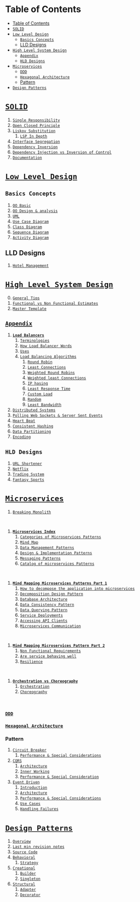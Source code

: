 # Table of Contents

- [Table of Contents](#table-of-contents)
- [`SOLID`](#solid)
- [`Low Level Design`](#low-level-design)
  - [`Basics Concepts`](#basics-concepts)
  - [LLD Designs](#lld-designs)
- [`High Level System Design`](#high-level-system-design)
  - [`Appendix`](#appendix)
  - [`HLD Designs`](#hld-designs)
- [`Microservices`](#microservices)
    - [`DDD`](#ddd)
    - [`Hexagonal Architecture`](#hexagonal-architecture)
    - [Pattern](#pattern)
- [`Design Patterns`](#design-patterns)


# [`SOLID`](./solid/)
1. [`Single Responsibility`](./solid/index.md#s-single-responsibility-principle)
2. [`Open Closed Principle`](./solid/index.md#o-open-closed-principle)
3. [`Liskov Substitution`](./solid/index.md#l-liskov-substitution-principle)
   1. [`LSP In Depth`](./solid/LSP.md)
4. [`Interface Segregation`](./solid/index.md#i-interface-segregation-principle)
5. [`Dependency Inversion`](./solid/index.md#d---dependency-inversion-principle)
6. [`Dependency Injection vs Inversion of Control`](./solid/di-ioc-di.md)
7. [`Documentation`](./solid/SOLID.docx)

# [`Low Level Design`](./lld/)

## `Basics Concepts`
1. [`OO Basic`](./lld/1-OO-basics.md)
2. [`OO Design & analysis`](./lld/2-OO-design-and-analysis.md)
3. [`UML`](./lld/3-UML.md)
4. [`Use Case Diagram`](./lld/4-use-case-diagram.md)
5. [`Class Diagram`](./lld/5-class-diagram.md)
6. [`Sequence Diagram`](./lld/6-sequence-diagram.md)
7. [`Activity Diagram`](./lld/7-activity-diagrams.md)

## LLD Designs
1. [`Hotel Management`](./lld/hotel-management/index.md)

# [`High Level System Design`](./hld/)
0. [`General Tips`](./hld/0_general_tips.md)
1. [`Functional vs Non Functional Estimates`](./hld/1-functionalvsNFR.md)
2. [`Master Template`](./hld/master-template.md)

## [`Appendix`](./hld/appendix/)
   1. **[`Load Balancers`](./hld/appendix/1-load-balancer.md)**
      1. [`Terminologies`](./hld/appendix/1-load-balancer.md#terminologies)
      2. [`How Load Balancer Words`](./hld/appendix/1-load-balancer.md#how-load-balancers-works)
      3. [`Uses`](./hld/appendix/1-load-balancer.md#uses-of-load-balancer)
      4. [`Load Balancing Algorithms`](./hld/appendix/1-load-balancer.md#load-balancing-algorithms)
         1. [`Round Robin`](./hld/appendix/1-load-balancer.md#round-robin---the-simplest)
         2. [`Least Connections`](./hld/appendix/1-load-balancer.md#least-connections)
         3. [`Weighted Round Robins`](./hld/appendix/1-load-balancer.md#weighted-round-robin)
         4. [`Weighted least Connections`](./hld/appendix/1-load-balancer.md#weighted-least-connections)
         5. [`IP hasing`](./hld/appendix/1-load-balancer.md#ip-hashing)
         6. [`Least Response Time`](./hld/appendix/1-load-balancer.md#least-response-time)
         7. [`Custom Load`](./hld/appendix/1-load-balancer.md#custom-load)
         8. [`Random`](./hld/appendix/1-load-balancer.md#random)
         9. [`Least Bandwidth`](./hld/appendix/1-load-balancer.md#least-bandwidth)
   2. [`Distributed Systems`](./hld/appendix/3-distributed-systems.md)
   3. [`Polling Web Sockets & Server Sent Events`](./hld/appendix/15-polling-websockets-serverevents.md)
   4. [`Heart Beat`](./hld/appendix/17-heartbeat.md)
   5. [`Consistent Hashing`](./hld/appendix/consistent-hashing.md)
   6. [`Data Partitioning`](./hld/appendix/data-partitioning.md)
   7. [`Encoding`](./hld/appendix/encoding.md)

## `HLD Designs` 

1. [`URL Shortener`](./hld/url-shortner.md)
2. [`Netflix`](./hld/netflix/netflix-arch-review.md)
3. [`Trading System`](./hld/trading-system/index.md)
4. [`Fantasy Sports`](./hld/fantasy-sports/scaling@dream11.md)

# [`Microservices`](./microservices/)
1. [`Breaking Monolith`](./microservices/0-breaking-monolith.md)
<br/>

1. **[`Microservices Index`](./microservices/index.md)**
      1. [`Categories of Microservices Patterns`](./microservices/index.md#category-0f-microservices-patterns)
      2. [`Mind Map`](./microservices/index.md#mind-map-microservice-patterns)
      3. [`Data Management Patterns`](./microservices/index.md#data-management-patterns)
      4. [`Design & Implementation Patterns`](./microservices/index.md#design--implementation-pattern)
      5. [`Messaging Patterns`](./microservices/index.md#messaging-patterns)
      6. [`Catalog of microservices Patterns`](./microservices/index.md#catalog-0f-microservices-patterns)
<br/>

1. **[`Mind Mapping Microservices Patterns Part 1`](./microservices/0-microservices-concerns-pt1.md)**
   1. [`How to decompose the application into microservices`](./microservices/0-microservices-concerns-pt1.md#how-to-decompose-the-application-into-microservices)
   2. [`Decomposition Design Pattern`](./microservices/0-microservices-concerns-pt1.md#decomposition-design-pattern)
   3. [`Database Architecture`](./microservices/0-microservices-concerns-pt1.md#database-architecture)
   4. [`Data Consistency Pattern`](./microservices/0-microservices-concerns-pt1.md#data-consistency-pattern)
   5. [`Data Querying Pattern`](./microservices/0-microservices-concerns-pt1.md#data-querying-patterns)
   6. [`Service Deployments`](./microservices/0-microservices-concerns-pt1.md#service-deployment)
   7. [`Accessing API Clients`](./microservices/0-microservices-concerns-pt1.md#accessing-api-clients)
   8. [`Microservices Communication`](./microservices/0-microservices-concerns-pt1.md#how-services-communicate-with-each-other)
<br/>

1. **[`Mind Mapping Microservices Pattern Part 2`](./microservices/0-microservices-concerns-pt2.md)**
   1. [`Non Functional Requirements`](./microservices/0-microservices-concerns-pt2.md#what-is-happening-within-services)
   2. [`Are service behaving well`](./microservices/0-microservices-concerns-pt2.md#are-services-behaving-well)
   3. [`Resilience`](./microservices/0-microservices-concerns-pt2.md#how-to-make-services-more-resilient)
<br/>

1. **[`Orchestration vs Choreography`](./microservices/0-orchestration-vs-choreography.md)**
   1. [`Orchestration`](./microservices/0-orchestration-vs-choreography.md#orchestration)
   2. [`Choreography`](./microservices/0-orchestration-vs-choreography.md#choreography)
<br/>

### [`DDD`](./microservices/ddd/0-getting-started.md)
### [`Hexagonal Architecture`](./microservices/hexagonal/0-introduction.md)


### Pattern

1. [`Circuit Breaker`](./microservices/circuit-breaker/index.md)
   1. [`Performance & Special Considerations`](./microservices/circuit-breaker/special-considerations.md)
2. [`CQRS`](./microservices/cqrs/index.md)
   1. [`Architecture`](./microservices/cqrs/1-architecture.md)
   2. [`Inner Working`](./microservices/cqrs/2-inner-working.md)
   3. [`Performance & Special Consideration`](./microservices/cqrs/3-special-considerations.md)
3. [`Event Driven`](./microservices/event-driven/)
   1. [`Introduction`](./microservices/event-driven/index.md)
   2. [`Architecture`](./microservices/event-driven/1-architecture.md)
   3. [`Performance & Special Considerations`](./microservices/event-driven/2-special-consideration.md)
   4. [`Use Cases`](./microservices/event-driven/3-use-cases.md)
   5. [`Handling Failures`](./microservices/event-driven/4-handling-failure.md)

# [`Design Patterns`](./design-patterns/)
1. [`Overview`](./design-patterns/0-design-pattern-overview.md)
2. [`Last min revision notes`](./design-patterns/last-min-revision-all-desgin-pattern.pdf)
3. [`Source Code`](./design-patterns/src/)
4. [`Behavioral`](./design-patterns/behavioural/)
   1. [`Strategy`](./design-patterns/behavioural/strategy.md)
5. [`Creational`](./design-patterns/creational/)
   1. [`Builder`](./design-patterns/creational/builder.md)
   2. [`Singleton`](./design-patterns/creational/singleton.md)
6. [`Structural`](./design-patterns/structural/)
   1. [`Adapter`](./design-patterns/structural/adapter.md)
   2. [`Decorator`](./design-patterns/structural/decorator.md)